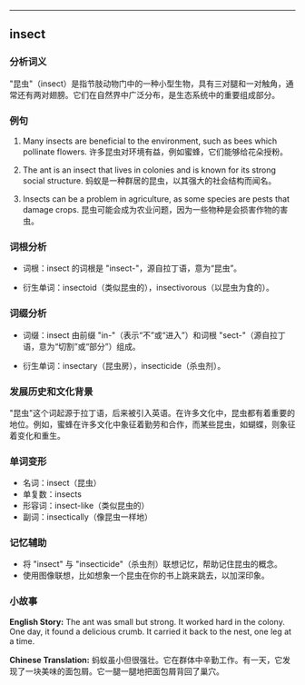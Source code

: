 
---------------
## insect
### 分析词义
"昆虫"（insect）是指节肢动物门中的一种小型生物，具有三对腿和一对触角，通常还有两对翅膀。它们在自然界中广泛分布，是生态系统中的重要组成部分。

### 例句
1. Many insects are beneficial to the environment, such as bees which pollinate flowers.
   许多昆虫对环境有益，例如蜜蜂，它们能够给花朵授粉。

2. The ant is an insect that lives in colonies and is known for its strong social structure.
   蚂蚁是一种群居的昆虫，以其强大的社会结构而闻名。

3. Insects can be a problem in agriculture, as some species are pests that damage crops.
   昆虫可能会成为农业问题，因为一些物种是会损害作物的害虫。

### 词根分析
- 词根：insect 的词根是 "insect-"，源自拉丁语，意为“昆虫”。

- 衍生单词：insectoid（类似昆虫的），insectivorous（以昆虫为食的）。

### 词缀分析
- 词缀：insect 由前缀 "in-"（表示“不”或“进入”）和词根 "sect-"（源自拉丁语，意为“切割”或“部分”）组成。

- 衍生单词：insectary（昆虫房），insecticide（杀虫剂）。

### 发展历史和文化背景
"昆虫"这个词起源于拉丁语，后来被引入英语。在许多文化中，昆虫都有着重要的地位。例如，蜜蜂在许多文化中象征着勤劳和合作，而某些昆虫，如蝴蝶，则象征着变化和重生。

### 单词变形
- 名词：insect（昆虫）
- 单复数：insects
- 形容词：insect-like（类似昆虫的）
- 副词：insectically（像昆虫一样地）

### 记忆辅助
- 将 "insect" 与 "insecticide"（杀虫剂）联想记忆，帮助记住昆虫的概念。
- 使用图像联想，比如想象一个昆虫在你的书上跳来跳去，以加深印象。

### 小故事
**English Story:**
The ant was small but strong. It worked hard in the colony. One day, it found a delicious crumb. It carried it back to the nest, one leg at a time.

**Chinese Translation:**
蚂蚁虽小但很强壮。它在群体中辛勤工作。有一天，它发现了一块美味的面包屑。它一腿一腿地把面包屑背回了巢穴。

